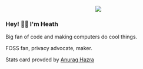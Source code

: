 <p align="center">
  <img src="https://github-readme-stats.vercel.app/api?username=hhheath&theme=radical">
</p>

### Hey! 👋🏻 I'm Heath

Big fan of code and making computers do cool things. 

FOSS fan, privacy advocate, maker. 

Stats card provded by [Anurag Hazra](https://github.com/anuraghazra/github-readme-stats)
